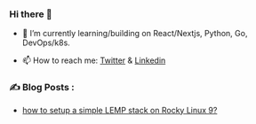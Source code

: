 ### Hi there 👋

<!-- - 🔭 I’m currently working on ... -->
- 🌱 I’m currently learning/building on React/Nextjs, Python, Go, DevOps/k8s.
<!-- - 👯 I’m looking to collaborate on ... -->
<!-- - 🤔 I’m looking for help with ... -->
<!-- - 💬 Ask me about ... -->
- 📫 How to reach me: [Twitter](https://twitter.com/fivehanz) & [Linkedin](https://linkedin.com/in/fivehanz)
<!-- - 😄 Pronouns: he/him -->
<!-- - ⚡ Fun fact: ... -->

### :writing_hand: Blog Posts :

<!-- BLOG-POST-LIST:START -->
- [how to setup a simple LEMP stack on Rocky Linux 9?](https://blog.fivehanz.xyz/how-to-setup-a-simple-lemp-stack-on-rocky-linux-9)
<!-- BLOG-POST-LIST:END -->


<!-- ### some stats 
<p align="center">
<img width="40%" src="https://github-readme-stats.vercel.app/api/top-langs?username=fivehanz&show_icons=true&theme=radical&locale=en&layout=compact&hide_border=true" alt="fivehanz" /> 
</p> -->
